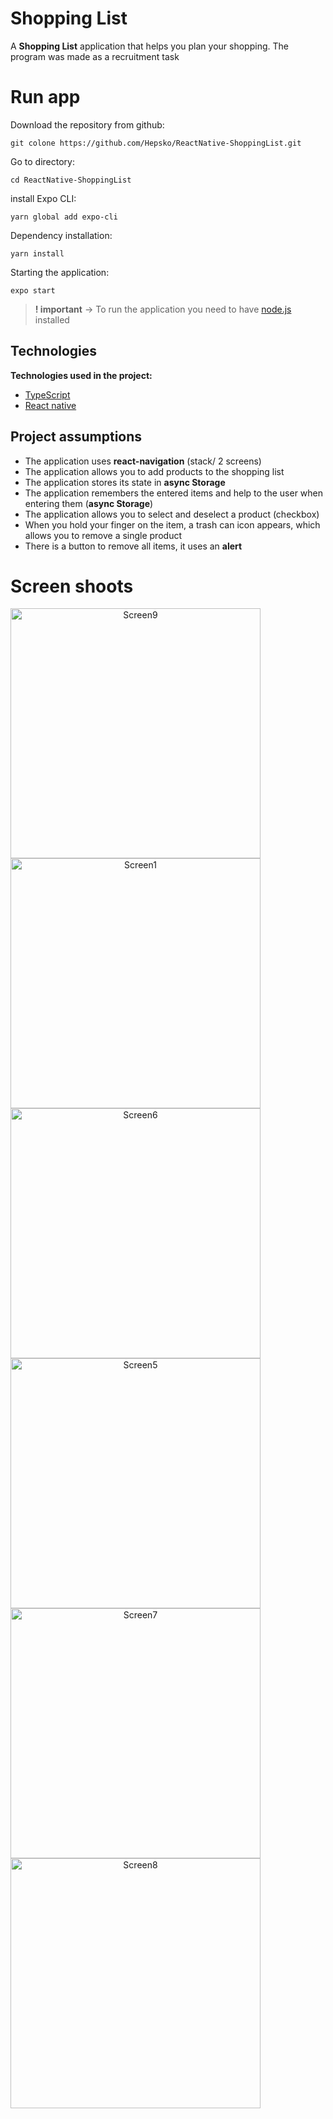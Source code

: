 # Shopping List

A **Shopping List** application that helps you plan your shopping.  The program was made as a recruitment task


# Run app
Download the repository from github:
```
git colone https://github.com/Hepsko/ReactNative-ShoppingList.git
```  
Go to directory:
```  
cd ReactNative-ShoppingList
```  
install Expo CLI:
```
yarn global add expo-cli
```  
Dependency installation:
```
yarn install
```  
Starting the application:
```
expo start
```  
> **! important** -> To run the application you need to have [node.js](https://nodejs.org/en/) installed
## Technologies

**Technologies used in the project:**
* [TypeScript](https://www.typescriptlang.org)
* [React native](https://reactnative.dev)

## Project assumptions
* The application uses **react-navigation** (stack/ 2 screens)
*  The application allows you to add products to the shopping list
* The application stores its state in **async Storage**
* The application remembers the entered items and help to the user when entering them (**async Storage**)
* The application allows you to select and deselect a product (checkbox)
* When you hold your finger on the item, a trash can icon appears, which allows you to remove a single product
* There is a button to remove all items, it uses an **alert**


# Screen shoots
<p align="center">
<img  alt="Screen9" width="400" src="https://github.com/Hepsko/ReactNative-ShoppingList/blob/main/app_screenshots/Screenshot_9.png" style="float: left;  padding-right: 10px;"/>
<img  alt="Screen1"  width="400" src="https://github.com/Hepsko/ReactNative-ShoppingList/blob/main/app_screenshots/Screenshot_1.png" style="float: left; padding-right: 10px;"/>
<img  alt="Screen6" width="400" src="https://github.com/Hepsko/ReactNative-ShoppingList/blob/main/app_screenshots/Screenshot_5.png" style="float: left;  padding-right: 10px;"/>
<img  alt="Screen5" width="400" src="https://github.com/Hepsko/ReactNative-ShoppingList/blob/main/app_screenshots/Screenshot_5.png" style="float: left;  padding-right: 10px;"/>
<img  alt="Screen7" width="400" src="https://github.com/Hepsko/ReactNative-ShoppingList/blob/main/app_screenshots/Screenshot_7.png" style="float: left;  padding-right: 10px;"/>
<img  alt="Screen8" width="400" src="https://github.com/Hepsko/ReactNative-ShoppingList/blob/main/app_screenshots/Screenshot_8.png" style="float: left;  padding-right: 10px;"/>
</p>
